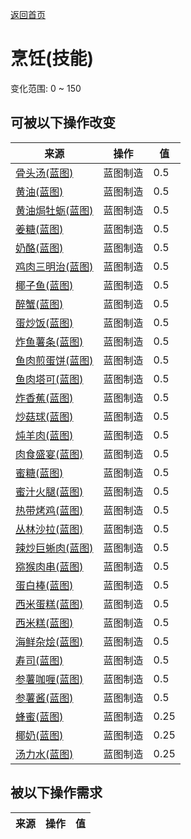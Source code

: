 [返回首页](index.md)  
# 烹饪(技能)  
变化范围: 0 ~ 150  
## 可被以下操作改变  
来源  |  操作  |  值  
----  |  ----  |  ----  
[骨头汤(蓝图)](Bp_BoneBroth.md)  |  蓝图制造  |  0.5  
[黄油(蓝图)](Bp_Butter.md)  |  蓝图制造  |  0.5  
[黄油焗牡蛎(蓝图)](Bp_ButterBakedOysters.md)  |  蓝图制造  |  0.5  
[姜糖(蓝图)](Bp_CandiedGinger.md)  |  蓝图制造  |  0.5  
[奶酪(蓝图)](Bp_Cheese.md)  |  蓝图制造  |  0.5  
[鸡肉三明治(蓝图)](Bp_ChickenSandwich.md)  |  蓝图制造  |  0.5  
[椰子鱼(蓝图)](Bp_CoconutFish.md)  |  蓝图制造  |  0.5  
[醉蟹(蓝图)](Bp_DrunkenCrab.md)  |  蓝图制造  |  0.5  
[蛋炒饭(蓝图)](Bp_EggFriedRice.md)  |  蓝图制造  |  0.5  
[炸鱼薯条(蓝图)](Bp_FishNChips.md)  |  蓝图制造  |  0.5  
[鱼肉煎蛋饼(蓝图)](Bp_FishOmelette.md)  |  蓝图制造  |  0.5  
[鱼肉塔可(蓝图)](Bp_FishTaco.md)  |  蓝图制造  |  0.5  
[炸香蕉(蓝图)](Bp_FriedBananas.md)  |  蓝图制造  |  0.5  
[炒菇球(蓝图)](Bp_FriedPuffballs.md)  |  蓝图制造  |  0.5  
[炖羊肉(蓝图)](Bp_GoatStew.md)  |  蓝图制造  |  0.5  
[肉食盛宴(蓝图)](Bp_HeartyFeast.md)  |  蓝图制造  |  0.5  
[蜜糖(蓝图)](Bp_HoneyCandy.md)  |  蓝图制造  |  0.5  
[蜜汁火腿(蓝图)](Bp_HoneyGlazedPork.md)  |  蓝图制造  |  0.5  
[热带烤鸡(蓝图)](Bp_IslandChicken.md)  |  蓝图制造  |  0.5  
[丛林沙拉(蓝图)](Bp_JungleSalad.md)  |  蓝图制造  |  0.5  
[辣炒巨蜥肉(蓝图)](Bp_LizardFry.md)  |  蓝图制造  |  0.5  
[猕猴肉串(蓝图)](Bp_MacaqueSkewers.md)  |  蓝图制造  |  0.5  
[蛋白棒(蓝图)](Bp_ProteinBar.md)  |  蓝图制造  |  0.5  
[西米蛋糕(蓝图)](Bp_SagoCake.md)  |  蓝图制造  |  0.5  
[西米糕(蓝图)](Bp_SagoSlime.md)  |  蓝图制造  |  0.5  
[海鲜杂烩(蓝图)](Bp_SeafoodCup.md)  |  蓝图制造  |  0.5  
[寿司(蓝图)](Bp_Sushi.md)  |  蓝图制造  |  0.5  
[参薯咖喱(蓝图)](Bp_YamCurry.md)  |  蓝图制造  |  0.5  
[参薯酱(蓝图)](Bp_YamJam.md)  |  蓝图制造  |  0.5  
[蜂蜜(蓝图)](Bp_Honey.md)  |  蓝图制造  |  0.25  
[椰奶(蓝图)](Bp_CoconutMilk.md)  |  蓝图制造  |  0.25  
[汤力水(蓝图)](Bp_TonicWater.md)  |  蓝图制造  |  0.25  
## 被以下操作需求  
来源  |  操作  |  值  
----  |  ----  |  ----  
